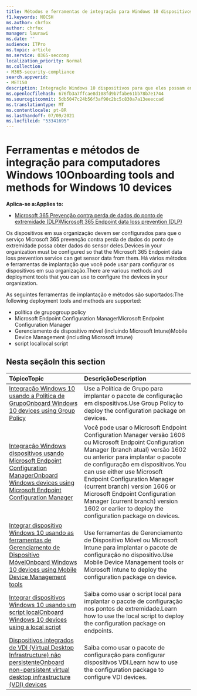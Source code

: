 ```yaml
---
title: Métodos e ferramentas de integração para Windows 10 dispositivos
f1.keywords: NOCSH
ms.author: chrfox
author: chrfox
manager: laurawi
ms.date: ''
audience: ITPro
ms.topic: article
ms.service: O365-seccomp
localization_priority: Normal
ms.collection:
- M365-security-compliance
search.appverid:
- MET150
description: Integração Windows 10 dispositivos para que eles possam enviar dados do sensor para as soluções Microsoft 365 Conformidade
ms.openlocfilehash: 676fb3a7ffcae8d108fd9b7fabe61bb78b7e1744
ms.sourcegitcommit: 5db5047c24b56f3af90c2bc5c830a7a13eeeccad
ms.translationtype: MT
ms.contentlocale: pt-BR
ms.lasthandoff: 07/09/2021
ms.locfileid: "53341695"
---
```

# <a name="onboarding-tools-and-methods-for-windows-10-devices"></a><span data-ttu-id="243d8-103">Ferramentas e métodos de integração para computadores Windows 10</span><span class="sxs-lookup"><span data-stu-id="243d8-103">Onboarding tools and methods for Windows 10 devices</span></span>

<span data-ttu-id="243d8-104">**Aplica-se a:**</span><span class="sxs-lookup"><span data-stu-id="243d8-104">**Applies to:**</span></span>
- [<span data-ttu-id="243d8-105">Microsoft 365 Prevenção contra perda de dados do ponto de extremidade (DLP)</span><span class="sxs-lookup"><span data-stu-id="243d8-105">Microsoft 365 Endpoint data loss prevention (DLP)</span></span>](./endpoint-dlp-learn-about.md)

<span data-ttu-id="243d8-106">Os dispositivos em sua organização devem ser configurados para que o serviço Microsoft 365 prevenção contra perda de dados do ponto de extremidade possa obter dados do sensor deles.</span><span class="sxs-lookup"><span data-stu-id="243d8-106">Devices in your organization must be configured so that the Microsoft 365 Endpoint data loss prevention service can get sensor data from them.</span></span> <span data-ttu-id="243d8-107">Há vários métodos e ferramentas de implantação que você pode usar para configurar os dispositivos em sua organização.</span><span class="sxs-lookup"><span data-stu-id="243d8-107">There are various methods and deployment tools that you can use to configure the devices in your organization.</span></span>

<span data-ttu-id="243d8-108">As seguintes ferramentas de implantação e métodos são suportados:</span><span class="sxs-lookup"><span data-stu-id="243d8-108">The following deployment tools and methods are supported:</span></span>

- <span data-ttu-id="243d8-109">política de grupo</span><span class="sxs-lookup"><span data-stu-id="243d8-109">group policy</span></span>
- <span data-ttu-id="243d8-110">Microsoft Endpoint Configuration Manager</span><span class="sxs-lookup"><span data-stu-id="243d8-110">Microsoft Endpoint Configuration Manager</span></span>
- <span data-ttu-id="243d8-111">Gerenciamento de dispositivo móvel (incluindo Microsoft Intune)</span><span class="sxs-lookup"><span data-stu-id="243d8-111">Mobile Device Management (including Microsoft Intune)</span></span>
- <span data-ttu-id="243d8-112">script local</span><span class="sxs-lookup"><span data-stu-id="243d8-112">local script</span></span>

## <a name="in-this-section"></a><span data-ttu-id="243d8-113">Nesta seção</span><span class="sxs-lookup"><span data-stu-id="243d8-113">In this section</span></span>
<span data-ttu-id="243d8-114">Tópico</span><span class="sxs-lookup"><span data-stu-id="243d8-114">Topic</span></span> | <span data-ttu-id="243d8-115">Descrição</span><span class="sxs-lookup"><span data-stu-id="243d8-115">Description</span></span>
:---|:---
[<span data-ttu-id="243d8-116">Integração Windows 10 usando a Política de Grupo</span><span class="sxs-lookup"><span data-stu-id="243d8-116">Onboard Windows 10 devices using Group Policy</span></span>](dlp-configure-endpoints-gp.md) | <span data-ttu-id="243d8-117">Use a Política de Grupo para implantar o pacote de configuração em dispositivos.</span><span class="sxs-lookup"><span data-stu-id="243d8-117">Use Group Policy to deploy the configuration package on devices.</span></span>
[<span data-ttu-id="243d8-118">Integração Windows dispositivos usando Microsoft Endpoint Configuration Manager</span><span class="sxs-lookup"><span data-stu-id="243d8-118">Onboard Windows devices using Microsoft Endpoint Configuration Manager</span></span>](dlp-configure-endpoints-sccm.md) | <span data-ttu-id="243d8-119">Você pode usar o Microsoft Endpoint Configuration Manager versão 1606 ou Microsoft Endpoint Configuration Manager (branch atual) versão 1602 ou anterior para implantar o pacote de configuração em dispositivos.</span><span class="sxs-lookup"><span data-stu-id="243d8-119">You can use either use Microsoft Endpoint Configuration Manager (current branch) version 1606 or Microsoft Endpoint Configuration Manager (current branch) version 1602 or earlier to deploy the configuration package on devices.</span></span>
[<span data-ttu-id="243d8-120">Integrar dispositivo Windows 10 usando as ferramentas de Gerenciamento de Dispositivo Móvel</span><span class="sxs-lookup"><span data-stu-id="243d8-120">Onboard Windows 10 devices using Mobile Device Management tools</span></span>](dlp-configure-endpoints-mdm.md) | <span data-ttu-id="243d8-121">Use ferramentas de Gerenciamento de Dispositivo Móvel ou Microsoft Intune para implantar o pacote de configuração no dispositivo.</span><span class="sxs-lookup"><span data-stu-id="243d8-121">Use Mobile Device Management tools or Microsoft Intune to deploy the configuration package on device.</span></span>
[<span data-ttu-id="243d8-122">Integrar dispositivos Windows 10 usando um script local</span><span class="sxs-lookup"><span data-stu-id="243d8-122">Onboard Windows 10 devices using a local script</span></span>](dlp-configure-endpoints-script.md) | <span data-ttu-id="243d8-123">Saiba como usar o script local para implantar o pacote de configuração nos pontos de extremidade.</span><span class="sxs-lookup"><span data-stu-id="243d8-123">Learn how to use the local script to deploy the configuration package on endpoints.</span></span>
[<span data-ttu-id="243d8-124">Dispositivos integrados de VDI (Virtual Desktop Infrastructure) não persistente</span><span class="sxs-lookup"><span data-stu-id="243d8-124">Onboard non-persistent virtual desktop infrastructure (VDI) devices</span></span>](dlp-configure-endpoints-vdi.md) | <span data-ttu-id="243d8-125">Saiba como usar o pacote de configuração para configurar dispositivos VDI.</span><span class="sxs-lookup"><span data-stu-id="243d8-125">Learn how to use the configuration package to configure VDI devices.</span></span>